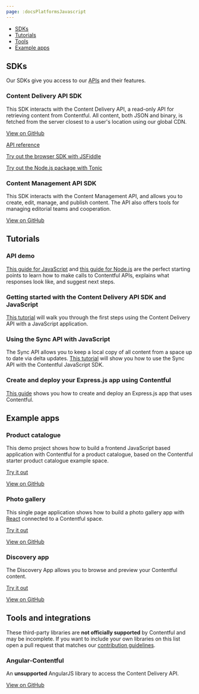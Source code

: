 ```yaml
---
page: :docsPlatformsJavascript
---
```


- [SDKs](#sdks)
- [Tutorials](#tutorials)
- [Tools](#tools-and-integrations)
- [Example apps](#example-apps)

## SDKs

Our SDKs give you access to our [APIs](/developers/docs/concepts/apis/) and their features.

### Content Delivery API SDK

This SDK interacts with the Content Delivery API, a read-only API for retrieving content from Contentful. All content, both JSON and binary, is fetched from the server closest to a user's location using our global CDN.

[View on GitHub](https://github.com/contentful/contentful.js)

[API reference](https://contentful.github.io/contentful.js)

[Try out the browser SDK with JSFiddle](https://jsfiddle.net/contentful/kefaj4s8/)

[Try out the Node.js package with Tonic](https://tonicdev.com/npm/contentful)

### Content Management API SDK

This SDK interacts with the Content Management API, and allows you to create, edit, manage, and publish content. The API also offers tools for managing editorial teams and cooperation.

[View on GitHub](https://github.com/contentful/contentful-management.js)

## Tutorials

### API demo

[This guide for JavaScript](/developers/api-demo/javascript/) and [this guide for Node.js](/developers/api-demo/nodejs/) are the perfect starting points to learn how to make calls to Contentful APIs, explains what responses look like, and suggest next steps.

### Getting started with the Content Delivery API SDK and JavaScript

[This tutorial](/developers/docs/javascript/tutorials/using-js-cda-sdk/) will walk you through the first steps using the Content Delivery API with a JavaScript application.

### Using the Sync API with JavaScript

The Sync API allows you to keep a local copy of all content from a space up to date via delta updates. [This tutorial](/developers/docs/javascript/tutorials/using-the-sync-api-with-js/) will show you how to use the Sync API with the Contentful JavaScript SDK.

### Create and deploy your Express.js app using Contentful

[This guide](/developers/docs/javascript/tutorials/create-expressjs-app-using-contentful/) shows you how to create and deploy an Express.js app that uses Contentful.

## Example apps

### Product catalogue

This demo project shows how to build a frontend JavaScript based application with Contentful for a product catalogue, based on the Contentful starter product catalogue example space.

[Try it out](https://contentful.github.io/product-catalogue-js/)

[View on GitHub](https://github.com/contentful/product-catalogue-js)

### Photo gallery

This single page application shows how to build a photo gallery app with [React](https://facebook.github.io/react/) connected to a Contentful space.

[Try it out](https://contentful.github.io/gallery-app-react/)

[View on GitHub](https://github.com/contentful/gallery-app-react)

### Discovery app

The Discovery App allows you to browse and preview your Contentful content.

[Try it out](https://contentful.github.io/discovery-app-react)

[View on GitHub](https://github.com/contentful/discovery-app-react)

## Tools and integrations

These third-party libraries are **not officially supported** by Contentful and may be incomplete. If you want to include your own libraries on this list open a pull request that matches our [contribution guidelines](https://github.com/contentful-labs/awesome-contentful/blob/master/CONTRIBUTING.md).

### Angular-Contentful

An **unsupported** AngularJS library to access the Content Delivery API.

[View on GitHub](https://github.com/jvandemo/angular-contentful)
